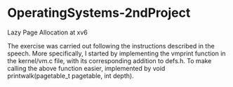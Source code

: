 # OperatingSystems-2ndProject
Lazy Page Allocation at xv6

The exercise was carried out following the instructions described in the speech. More specifically, I started by implementing the vmprint function in the kernel/vm.c file, with its corresponding addition to defs.h. To make calling the above function easier, implemented by void printwalk(pagetable_t pagetable, int depth).
